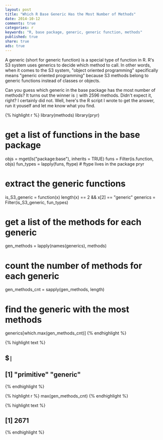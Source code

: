 ```yaml
---
layout: post
title: "Which R Base Generic Has the Most Number of Methods"
date: 2014-10-12
comments: true
categories: r
keywords: "R, base package, generic, generic function, methods"
published: true
share: true
ads: true
---
```


A generic (short for generic function) is a special type of function in R. R's S3 system uses generics to decide which method to call. In other words, when it comes to the S3 system, "object oriented programming" specifically means "generic oriented programming" because S3 methods belong to generic functions instead of classes or objects. 

Can you guess which generic in the base package has the most number of methods? It turns out the winner is `|` with 2596 methods. Didn't expect it, right? I certainly did not. Well, here's the R script I wrote to get the answer, run it youself and let me know what you find. 

{% highlight r %}
library(methods)
library(pryr)

# get a list of functions in the base package
objs = mget(ls("package:base"), inherits = TRUE)
funs = Filter(is.function, objs)
fun_types = lapply(funs, ftype) # ftype lives in the package pryr

# extract the generic functions
is_S3_generic = function(x) length(x) == 2 && x[2] == "generic"
generics = Filter(is_S3_generic, fun_types)

# get a list of the methods for each generic
gen_methods = lapply(names(generics), methods)

# count the number of methods for each generic
gen_methods_cnt = sapply(gen_methods, length)

# find the generic with the most methods
generics[which.max(gen_methods_cnt)]
{% endhighlight %}



{% highlight text %}
## $`|`
## [1] "primitive" "generic"
{% endhighlight %}



{% highlight r %}
max(gen_methods_cnt)
{% endhighlight %}



{% highlight text %}
## [1] 2671
{% endhighlight %}
